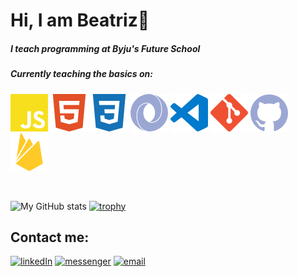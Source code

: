 # Hi, I am Beatriz👋

##### I teach programming at Byju's Future School

##### Currently teaching the basics on:  
![JS icon](https://raw.githubusercontent.com/Beatriz-Sanchez/Beatriz-Sanchez/99d2d5a8142254731bc058e0bb7167f2f96a4570/icons/js.svg "JavaScript")
![HTML icon](https://raw.githubusercontent.com/Beatriz-Sanchez/Beatriz-Sanchez/99d2d5a8142254731bc058e0bb7167f2f96a4570/icons/html5.svg "HTML")
![CSS icon](https://raw.githubusercontent.com/Beatriz-Sanchez/Beatriz-Sanchez/99d2d5a8142254731bc058e0bb7167f2f96a4570/icons/css3.svg "CSS")
![JSON icon](https://raw.githubusercontent.com/Beatriz-Sanchez/Beatriz-Sanchez/99d2d5a8142254731bc058e0bb7167f2f96a4570/icons/json_light.svg "JSON")
![VS Code icon](https://raw.githubusercontent.com/Beatriz-Sanchez/Beatriz-Sanchez/99d2d5a8142254731bc058e0bb7167f2f96a4570/icons/vscode.svg "Visual Studio Code")
![Git icon](https://raw.githubusercontent.com/Beatriz-Sanchez/Beatriz-Sanchez/99d2d5a8142254731bc058e0bb7167f2f96a4570/icons/git.svg "Git")
![GitHub icon](https://raw.githubusercontent.com/Beatriz-Sanchez/Beatriz-Sanchez/99d2d5a8142254731bc058e0bb7167f2f96a4570/icons/github.svg "GitHub")
![Firebase icon](https://raw.githubusercontent.com/Beatriz-Sanchez/Beatriz-Sanchez/99d2d5a8142254731bc058e0bb7167f2f96a4570/icons/firebase.svg "Firebase")

<br>

![My GitHub stats](https://github-readme-stats.vercel.app/api?username=Beatriz-Sanchez&show_icons=true&theme=gruvbox&hide_title=true)
[![trophy](https://github-profile-trophy.vercel.app/?username=Beatriz-Sanchez&theme=gruvbox)](https://github.com/Beatriz-Sanchez)

## Contact me:
[![linkedIn](https://img.shields.io/badge/LinkedIn-0077B5?style=flat&logo=linkedin&logoColor=white)](https://www.linkedin.com/in/beatriz-lisboa-sanchez/)
[![messenger](https://img.shields.io/badge/Messenger-00B2FF?style=flat&logo=messenger&logoColor=white)]( http://m.me/beatriz.lisan)
[![email](https://img.shields.io/badge/Gmail-D14836?style=flat&logo=gmail&logoColor=white)](mailto:bia.lsanchez@gmail.com?Subject=Hey%21%20I%20found%20you%20through%20GitHub)



  
<!---
Beatriz-Sanchez/Beatriz-Sanchez is a ✨ special ✨ repository because its `README.md` (this file) appears on your GitHub profile.
You can click the Preview link to take a look at your changes.
--->
